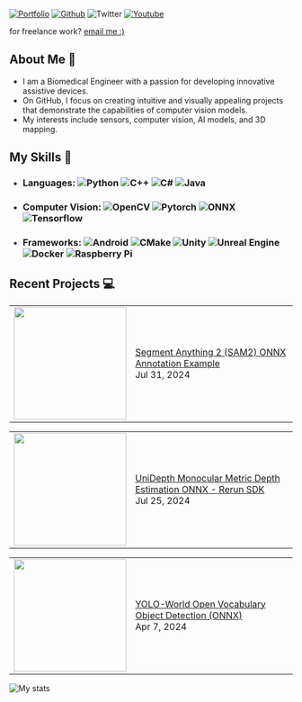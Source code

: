 [![Portfolio](https://img.shields.io/badge/-Portfolio-red?style=flat&logo=appveyor&logoColor=white)](https://ibaigorordo.github.io/)
[![Github](https://img.shields.io/badge/-Github-000?style=flat&logo=Github&logoColor=white)](https://github.com/ibaiGorordo)
![Twitter](https://img.shields.io/twitter/url?label=%40ibaiGorordo&style=social&url=https%3A%2F%2Ftwitter.com%2ibaiGorordo)
[![Youtube](https://img.shields.io/badge/YouTube-red?style=flat&logo=youtube&logoColor=white)](https://www.youtube.com/channel/UCq-IKFbWjqX0gxYYaoAODrg)

for freelance work? [email me :)](mailto:ibai.gorordo@hotmail.com)


## About Me 🚀
 - I am a Biomedical Engineer with a passion for developing innovative assistive devices.
 - On GitHub, I focus on creating intuitive and visually appealing projects that demonstrate the capabilities of computer vision models.
 - My interests include sensors, computer vision, AI models, and 3D mapping.





## My Skills 🧠
- ### Languages: ![Python](https://img.shields.io/badge/Python-FFD43B?style=flat-square&logo=python&logoColor=blue) ![C++](https://img.shields.io/badge/C%2B%2B-00599C?style=flat-square&logo=c%2B%2B&logoColor=white) ![C#](https://img.shields.io/badge/C%23-239120?style=flat-square&logo=csharp&logoColor=white) ![Java](https://img.shields.io/badge/Java-E34F26?style=flat-square&logoColor=white)
- ### Computer Vision: ![OpenCV](https://img.shields.io/badge/OpenCV-27338e?style=flat-square&logo=OpenCV&logoColor=white) ![Pytorch](https://img.shields.io/badge/PyTorch-EE4C2C?style=flat-square&logo=pytorch&logoColor=white) ![ONNX](https://img.shields.io/badge/ONNX-b2b2b2?style=flat-square&logo=onnx&logoColor=white) ![Tensorflow](https://img.shields.io/badge/TensorFlow-FF6F00?style=flat-square&logo=tensorflow&logoColor=white)
- ### Frameworks: ![Android](https://img.shields.io/badge/Android_Studio-3DDC84?style=flat-square&logo=android-studio&logoColor=white) ![CMake](https://img.shields.io/badge/CMake-064F8C?style=flat-square&logo=cmake&logoColor=white) ![Unity](https://img.shields.io/badge/Unity-100000?style=flat-square&logo=unity&logoColor=white) ![Unreal Engine](https://img.shields.io/badge/-Unreal%20Engine-313131?style=flat-square&logo=unreal-engine&logoColor=white) ![Docker](https://img.shields.io/badge/Docker-2CA5E0?style=flat-square&logo=docker&logoColor=white) ![Raspberry Pi](https://img.shields.io/badge/Raspberry%20Pi-A22846?style=flat-square&logo=Raspberry%20Pi&logoColor=white)

## Recent Projects 💻
<!-- RECENT-PROJECT-LIST:START --><table><tr><td><a href="https://www.youtube.com/watch?v=9lW3_g1fjnA"><img width="200px" src="http://img.youtube.com/vi/9lW3_g1fjnA/maxresdefault.jpg"></a></td>
<td><a href="https://www.youtube.com/watch?v=9lW3_g1fjnA">Segment Anything 2 &lpar;SAM2&rpar; ONNX Annotation Example</a><br/>Jul 31, 2024</td></tr></table>
<table><tr><td><a href="https://www.youtube.com/watch?v=NBkWIlEIEi0"><img width="200px" src="http://img.youtube.com/vi/NBkWIlEIEi0/maxresdefault.jpg"></a></td>
<td><a href="https://www.youtube.com/watch?v=NBkWIlEIEi0">UniDepth Monocular Metric Depth Estimation ONNX - Rerun SDK</a><br/>Jul 25, 2024</td></tr></table>
<table><tr><td><a href="https://www.youtube.com/watch?v=U0857S7x1zc"><img width="200px" src="http://img.youtube.com/vi/U0857S7x1zc/maxresdefault.jpg"></a></td>
<td><a href="https://www.youtube.com/watch?v=U0857S7x1zc">YOLO-World Open Vocabulary Object Detection &lpar;ONNX&rpar;</a><br/>Apr 7, 2024</td></tr></table>
<!-- RECENT-PROJECT-LIST:END -->


![My stats](https://github-readme-stats.vercel.app/api?username=ibaigorordo&show_icons=true&locale=en)
